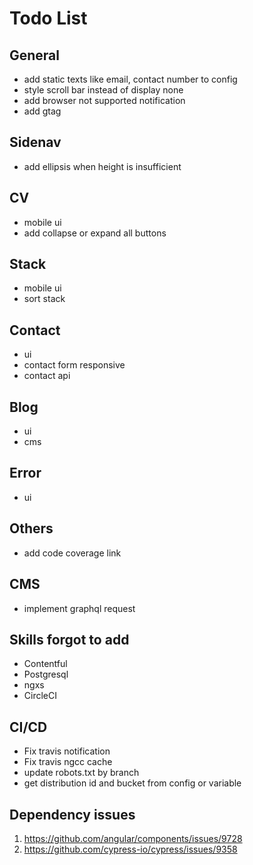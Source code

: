 # Todo List

## General
- add static texts like email, contact number to config
- style scroll bar instead of display none
- add browser not supported notification
- add gtag

## Sidenav
- add ellipsis when height is insufficient

## CV
- mobile ui
- add collapse or expand all buttons

## Stack
- mobile ui
- sort stack

## Contact
- ui
- contact form responsive
- contact api

## Blog
- ui
- cms
## Error
- ui

## Others
- add code coverage link

## CMS
- implement graphql request

## Skills forgot to add
- Contentful
- Postgresql
- ngxs
- CircleCI

## CI/CD
- Fix travis notification
- Fix travis ngcc cache
- update robots.txt by branch
- get distribution id and bucket from config or variable

## Dependency issues
1. https://github.com/angular/components/issues/9728
2. https://github.com/cypress-io/cypress/issues/9358
